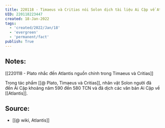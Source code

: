 ```yaml
---
title: 220118 - Timaeus và Critias nói Solon dịch tài liệu Ai Cập về Atlantis
UID: 220118223447
created: 18-Jan-2022
tags:
  - 'created/2022/Jan/18'
  - 'evergreen'
  - 'permanent/fact'
publish: True
---
```

## Notes:
[[220118 - Plato nhắc đến Atlantis nguồn chính trong Timaeus và Critias]]

Trong tác phẩm [[@ Plato, Timaeus và Critias]], nhân vật Solon người đã đến Ai Cập khoảng năm 590 đến 580 TCN và đã dịch các văn bản Ai Cập về [[Atlantis]].

## Source:
- [[@ wiki, Atlantis]]

